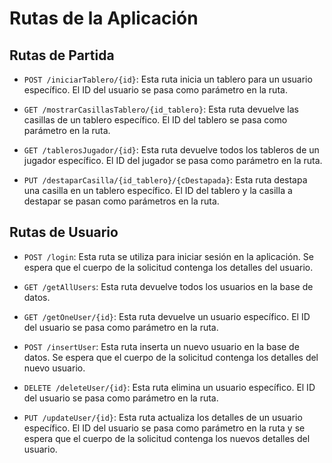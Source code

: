 # Rutas de la Aplicación

## Rutas de Partida

- `POST /iniciarTablero/{id}`: Esta ruta inicia un tablero para un usuario específico. El ID del usuario se pasa como parámetro en la ruta.

- `GET /mostrarCasillasTablero/{id_tablero}`: Esta ruta devuelve las casillas de un tablero específico. El ID del tablero se pasa como parámetro en la ruta.

- `GET /tablerosJugador/{id}`: Esta ruta devuelve todos los tableros de un jugador específico. El ID del jugador se pasa como parámetro en la ruta.

- `PUT /destaparCasilla/{id_tablero}/{cDestapada}`: Esta ruta destapa una casilla en un tablero específico. El ID del tablero y la casilla a destapar se pasan como parámetros en la ruta.

## Rutas de Usuario

- `POST /login`: Esta ruta se utiliza para iniciar sesión en la aplicación. Se espera que el cuerpo de la solicitud contenga los detalles del usuario.

- `GET /getAllUsers`: Esta ruta devuelve todos los usuarios en la base de datos.

- `GET /getOneUser/{id}`: Esta ruta devuelve un usuario específico. El ID del usuario se pasa como parámetro en la ruta.

- `POST /insertUser`: Esta ruta inserta un nuevo usuario en la base de datos. Se espera que el cuerpo de la solicitud contenga los detalles del nuevo usuario.

- `DELETE /deleteUser/{id}`: Esta ruta elimina un usuario específico. El ID del usuario se pasa como parámetro en la ruta.

- `PUT /updateUser/{id}`: Esta ruta actualiza los detalles de un usuario específico. El ID del usuario se pasa como parámetro en la ruta y se espera que el cuerpo de la solicitud contenga los nuevos detalles del usuario.
